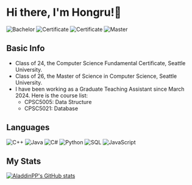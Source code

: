 # Hi there, I'm Hongru!👋

<!--
**AladdinPP/AladdinPP** is a ✨ _special_ ✨ repository because its `README.md` (this file) appears on your GitHub profile.

Here are some ideas to get you started:

- 🔭 I’m currently working on ...
- 🌱 I’m currently learning ...
- 👯 I’m looking to collaborate on ...
- 🤔 I’m looking for help with ...
- 💬 Ask me about ...
- 📫 How to reach me: ...
- 😄 Pronouns: ...
- ⚡ Fun fact: ...
-->
![Bachelor](https://img.shields.io/badge/Bachelor%20of%20Arts-RUC-AE0B2A)
![Certificate](https://img.shields.io/badge/Post%20Baccalaureate%20Certificate-UCLA-2774AE)
![Certificate](https://img.shields.io/badge/Graduate%20Certificate-SeattleU-EF4135)
![Master](https://img.shields.io/badge/Master%20of%20Science-SeattleU-EF4135)
## Basic Info
- Class of 24, the Computer Science Fundamental Certificate, Seattle University.
- Class of 26, the Master of Science in Computer Science, Seattle University.
- I have been working as a Graduate Teaching Assistant since March 2024. Here is the course list:
  - CPSC5005:  Data Structure
  - CPSC5021:  Database

## Languages

![C++](https://img.shields.io/badge/-C%2B%2B-044F88?logo=cplusplus&labelColor=000000)
![Java](https://img.shields.io/badge/-Java-F89820)
![C#](https://img.shields.io/badge/-C%23-blue%3Flogo%3Dsharp?style=flat&logo=sharp&logoColor=%2399CC00&labelColor=%23556472&color=%2305CE78)
![Python](https://img.shields.io/badge/-Python-4584B6?logo=python&labelColor=000000)
![SQL](https://img.shields.io/badge/-MySQL-000000?logo=mysql&labelColor=ffffff)
![JavaScript](https://img.shields.io/badge/-JavaScript-color%3Flogo%3Dsharp?style=flat&logo=JavaScript&logoColor=%23F7DF1E&labelColor=%23556472&color=%23C00000)

## My Stats
[![AladdinPP's GitHub stats](https://github-readme-stats.vercel.app/api?username=AladdinPP&count_private=true&show_icons=true&theme=gruvbox)](https://github.com/AladdinPP/github-readme-stats)
